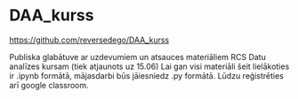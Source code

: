 # DAA_kurss  

https://github.com/reversedego/DAA_kurss  

Publiska glabātuve ar uzdevumiem un atsauces materiāliem RCS Datu analīzes kursam (tiek atjaunots uz 15.06)
Lai gan visi materiāli šeit lielākoties ir .ipynb formātā, mājasdarbi būs jāiesniedz .py formātā. 
Lūdzu reģistrēties arī google classroom.